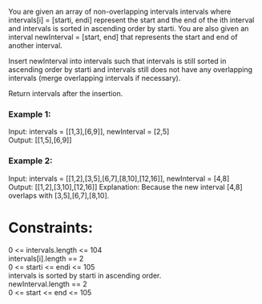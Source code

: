 You are given an array of non-overlapping intervals intervals where intervals[i] = [starti, endi] represent the start and the end of the ith interval and intervals is sorted in ascending order by starti. You are also given an interval newInterval = [start, end] that represents the start and end of another interval.

Insert newInterval into intervals such that intervals is still sorted in ascending order by starti and intervals still does not have any overlapping intervals (merge overlapping intervals if necessary).

Return intervals after the insertion.  

 

### Example 1:  

Input: intervals = [[1,3],[6,9]], newInterval = [2,5]  
Output: [[1,5],[6,9]]  
### Example 2:  

Input: intervals = [[1,2],[3,5],[6,7],[8,10],[12,16]], newInterval = [4,8]  
Output: [[1,2],[3,10],[12,16]]
Explanation: Because the new interval [4,8] overlaps with [3,5],[6,7],[8,10].  
 

# Constraints: 

0 <= intervals.length <= 104  
intervals[i].length == 2  
0 <= starti <= endi <= 105  
intervals is sorted by starti in ascending order.  
newInterval.length == 2  
0 <= start <= end <= 105  
